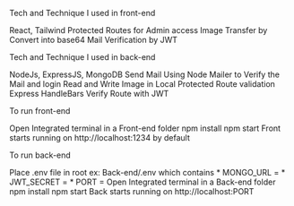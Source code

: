 Tech and Technique I used in front-end

React, Tailwind
Protected Routes for Admin access
Image Transfer by Convert into base64
Mail Verification by JWT 


Tech and Technique I used in back-end

NodeJs, ExpressJS, MongoDB
Send Mail Using Node Mailer to Verify the Mail and login
Read and Write Image in Local
Protected Route validation
Express HandleBars
Verify Route with JWT



To run front-end

Open Integrated terminal in a Front-end folder
npm install
npm start
Front starts running on http://localhost:1234 by default


To run back-end

Place .env file in root ex: Back-end/.env which contains * MONGO_URL = * JWT_SECRET = * PORT =
Open Integrated terminal in a Back-end folder
npm install
npm start
Back starts running on http://localhost:PORT
